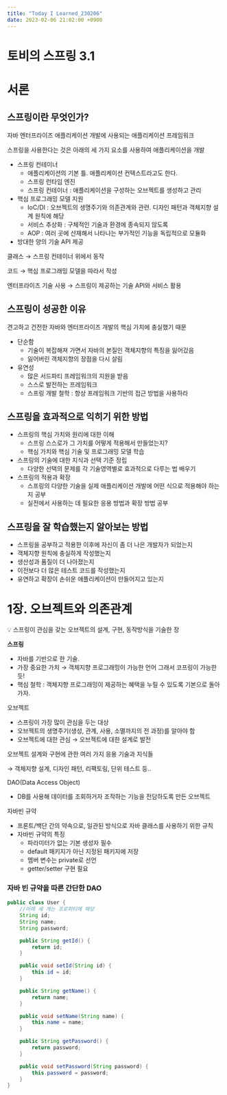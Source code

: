 ```yaml
---
title: "Today I Learned_230206"
date: 2023-02-06 21:02:00 +0900
---
```


# 토비의 스프링 3.1

# 서론

## 스프링이란 무엇인가?

자바 엔터프라이즈 애플리케이션 개발에 사용되는 애플리케이션 프레임워크

스프링을 사용한다는 것은 아래의 세 가지 요소를 사용하여 애플리케이션을 개발

- 스프링 컨테이너
    - 애플리케이션의 기본 틀. 애플리케이션 컨텍스트라고도 한다.
    - 스프링 런타임 엔진
    - 스프링 컨테이너 : 애플리케이션을 구성하는 오브젝트를 생성하고 관리
- 핵심 프로그래밍 모델 지원
    - IoC/DI : 오브젝트의 생명주기와 의존관계와 관련. 디자인 패턴과 객체지향 설계 원칙에 해당
    - 서비스 추상화 : 구체적인 기술과 환경에 종속되지 않도록
    - AOP : 여러 곳에 산재해서 나타나는 부가적인 기능을 독립적으로 모듈화
- 방대한 양의 기술 API 제공

클래스 → 스프링 컨테이너 위에서 동작

코드 → 핵심 프로그래밍 모델을 따라서 작성

엔터프라이즈 기술 사용 → 스프링이 제공하는 기술 API와 서비스 활용

## 스프링이 성공한 이유

견고하고 건전한 자바와 엔터프라이즈 개발의 핵심 가치에 충실했기 때문

- 단순함
    - 기술이 복잡해져 가면서 자바의 본질인 객체지향의 특징을 잃어갔음
    - 잃어버린 객체지향의 장점을 다시 살림
- 유연성
    - 많은 서드파티 프레임워크의 지원을 받음
    - 스스로 발전하는 프레임워크
    - 스프링 개발 철학 : 항상 프레임워크 기반의 접근 방법을 사용하라

## 스프링을 효과적으로 익히기 위한 방법

- 스프링의 핵심 가치와 원리에 대한 이해
    - 스프링 스스로가 그 가치를 어떻게 적용해서 만들었는지?
    - 핵심 가치와 핵심 기술 및 프로그래밍 모델 학습
- 스프링의 기술에 대한 지식과 선택 기준 정립
    - 다양한 선택의 문제를 각 기술영역별로 효과적으로 다루는 법 배우기
- 스프링의 적용과 확장
    - 스프링의 다양한 기술을 실제 애플리케이션 개발에 어떤 식으로 적용해야 하는지 공부
    - 실전에서 사용하는 데 필요한 응용 방법과 확장 방법 공부

## 스프링을 잘 학습했는지 알아보는 방법

- 스프링을 공부하고 적용한 이후에 자신이 좀 더 나은 개발자가 되었는지
- 객체지향 원칙에 충실하게 작성했는지
- 생산성과 품질이 더 나아졌는지
- 이전보다 더 많은 테스트 코드를 작성했는지
- 유연하고 확장이 손쉬운 애플리케이션이 만들어지고 있는지

# 1장. 오브젝트와 의존관계

<aside>
💡 스프링이 관심을 갖는 오브젝트의 설계, 구현, 동작방식을 기술한 장

</aside>

**스프링**

- 자바를 기반으로 한 기술.
- 가장 중요한 가치 → 객체지향 프로그래밍이 가능한 언어 그래서 코프링이 가능한 듯!
- 핵심 철학 : 객체지향 프로그래밍이 제공하는 혜택을 누릴 수 있도록 기본으로 돌아가자.

오브젝트

- 스프링이 가장 많이 관심을 두는 대상
- 오브젝트의 생명주기(생성, 관계, 사용, 소멸까지의 전 과정)를 알아야 함
- 오브젝트에 대한 관심 → 오브젝트에 대한 설계로 발전

오브젝트 설계와 구현에 관한 여러 가지 응용 기술과 지식들

→ 객체지향 설계, 디자인 패턴, 리팩토링, 단위 테스트 등..

DAO(Data Access Object)

- DB를 사용해 데이터를 조회하거자 조작하는 기능을 전담하도록 만든 오브젝트

자바빈 규약

- 프론트/백단 간의 약속으로, 일관된 방식으로 자바 클래스를 사용하기 위한 규칙
- 자바빈 규약의 특징
    - 파라미터가 없는 기본 생성자 필수
    - default 패키지가 아닌 지정된 패키지에 저장
    - 멤버 변수는 private로 선언
    - getter/setter 구현 필요

### 자바 빈 규약을 따른 간단한 DAO

```Java
public class User {
    //아래 세 개는 프로퍼티에 해당
    String id;
    String name;
    String password;

    public String getId() {
        return id;
    }

    public void setId(String id) {
        this.id = id;
    }

    public String getName() {
        return name;
    }

    public void setName(String name) {
        this.name = name;
    }

    public String getPassword() {
        return password;
    }

    public void setPassword(String password) {
        this.password = password;
    }
}
```
